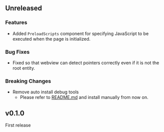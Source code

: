 ## Unreleased

### Features

- Added `PreloadScripts` component for specifying JavaScript to be executed when the page is initialized.

### Bug Fixes

- Fixed so that webview can detect pointers correctly even if it is not the root entity.

### Breaking Changes

- Remove auto install debug tools
  - Please refer to [README.md](./README.md) and install manually from now on.  

## v0.1.0

First release